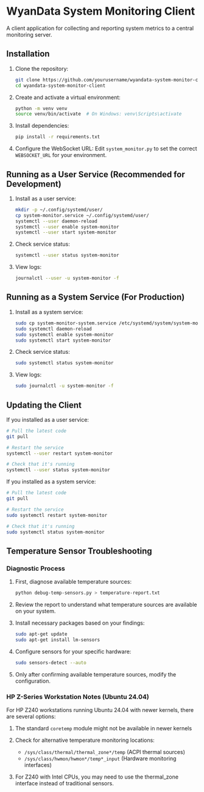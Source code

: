 # WyanData System Monitoring Client

A client application for collecting and reporting system metrics to a central monitoring server.

## Installation

1. Clone the repository:
   ```bash
   git clone https://github.com/yourusername/wyandata-system-monitor-client.git
   cd wyandata-system-monitor-client
   ```

2. Create and activate a virtual environment:
   ```bash
   python -m venv venv
   source venv/bin/activate  # On Windows: venv\Scripts\activate
   ```

3. Install dependencies:
   ```bash
   pip install -r requirements.txt
   ```

4. Configure the WebSocket URL:
   Edit `system_monitor.py` to set the correct `WEBSOCKET_URL` for your environment.

## Running as a User Service (Recommended for Development)

1. Install as a user service:
   ```bash
   mkdir -p ~/.config/systemd/user/
   cp system-monitor.service ~/.config/systemd/user/
   systemctl --user daemon-reload
   systemctl --user enable system-monitor
   systemctl --user start system-monitor
   ```

2. Check service status:
   ```bash
   systemctl --user status system-monitor
   ```

3. View logs:
   ```bash
   journalctl --user -u system-monitor -f
   ```

## Running as a System Service (For Production)

1. Install as a system service:
   ```bash
   sudo cp system-monitor-system.service /etc/systemd/system/system-monitor.service
   sudo systemctl daemon-reload
   sudo systemctl enable system-monitor
   sudo systemctl start system-monitor
   ```

2. Check service status:
   ```bash
   sudo systemctl status system-monitor
   ```

3. View logs:
   ```bash
   sudo journalctl -u system-monitor -f
   ```

## Updating the Client

If you installed as a user service:

```bash
# Pull the latest code
git pull

# Restart the service
systemctl --user restart system-monitor

# Check that it's running
systemctl --user status system-monitor
```

If you installed as a system service:

```bash
# Pull the latest code
git pull

# Restart the service
sudo systemctl restart system-monitor

# Check that it's running
sudo systemctl status system-monitor
```

## Temperature Sensor Troubleshooting

### Diagnostic Process

1. First, diagnose available temperature sources:
   ```bash
   python debug-temp-sensors.py > temperature-report.txt
   ```

2. Review the report to understand what temperature sources are available on your system.

3. Install necessary packages based on your findings:
   ```bash
   sudo apt-get update
   sudo apt-get install lm-sensors
   ```

4. Configure sensors for your specific hardware:
   ```bash
   sudo sensors-detect --auto
   ```

5. Only after confirming available temperature sources, modify the configuration.

### HP Z-Series Workstation Notes (Ubuntu 24.04)

For HP Z240 workstations running Ubuntu 24.04 with newer kernels, there are several options:

1. The standard `coretemp` module might not be available in newer kernels
2. Check for alternative temperature monitoring locations:
   - `/sys/class/thermal/thermal_zone*/temp` (ACPI thermal sources)
   - `/sys/class/hwmon/hwmon*/temp*_input` (Hardware monitoring interfaces)

3. For Z240 with Intel CPUs, you may need to use the thermal_zone interface instead of traditional sensors.
